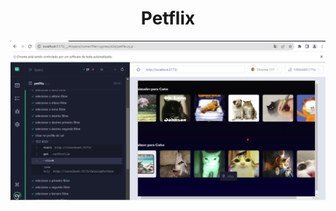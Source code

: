 <h1 align="center" href="#clipboard-about"> Petflix </h1>


<p align="center">
    <img src="cypressTest.png" alt="cypressTest"/>
    <br>
  </p>